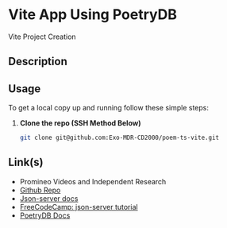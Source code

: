 # Vite App Using PoetryDB
Vite Project Creation
## Description


## Usage

To get a local copy up and running follow these simple steps:

1. **Clone the repo (SSH Method Below)**
    ```sh
    git clone git@github.com:Exo-MDR-CD2000/poem-ts-vite.git
    ```


## Link(s)

- Promineo Videos and Independent Research
- [Github Repo](https://github.com/Exo-MDR-CD2000/poem-ts-vite)
- [Json-server docs](https://www.npmjs.com/package/json-server)
- [FreeCodeCamp: json-server tutorial](https://www.freecodecamp.org/news/json-server-for-frontend-development/)
- [PoetryDB Docs](https://poetrydb.org/index.html)